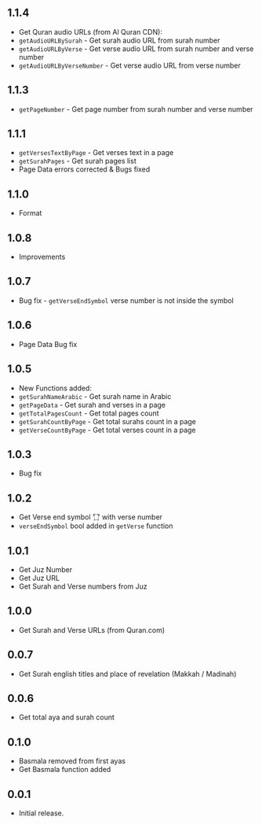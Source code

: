 ## 1.1.4

* Get Quran audio URLs (from Al Quran CDN): 
* `getAudioURLBySurah` - Get surah audio URL from surah number
* `getAudioURLByVerse` - Get verse audio URL from surah number and verse number
* `getAudioURLByVerseNumber` - Get verse audio URL from verse number

## 1.1.3

* `getPageNumber` - Get page number from surah number and verse number

## 1.1.1

* `getVersesTextByPage` - Get verses text in a page
* `getSurahPages` - Get surah pages list
* Page Data errors corrected & Bugs fixed

## 1.1.0

* Format

## 1.0.8

* Improvements

## 1.0.7

* Bug fix - `getVerseEndSymbol` verse number is not inside the symbol

## 1.0.6

* Page Data Bug fix

## 1.0.5

* New Functions added:
* `getSurahNameArabic` - Get surah name in Arabic
* `getPageData` - Get surah and verses in a page
* `getTotalPagesCount` - Get total pages count
* `getSurahCountByPage` - Get total surahs count in a page
* `getVerseCountByPage` - Get total verses count in a page

## 1.0.3

- Bug fix

## 1.0.2

* Get Verse end symbol '۝' with verse number
* `verseEndSymbol` bool added in `getVerse` function

## 1.0.1

* Get Juz Number
* Get Juz URL
* Get Surah and Verse numbers from Juz

## 1.0.0

* Get Surah and Verse URLs (from Quran.com)

## 0.0.7

* Get Surah english titles and place of revelation (Makkah / Madinah)

## 0.0.6

* Get total aya and surah count

## 0.1.0

* Basmala removed from first ayas
* Get Basmala function added

## 0.0.1

* Initial release.